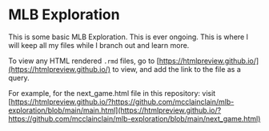 # MLB Exploration

This is some basic MLB Exploration. This is ever ongoing. This is where I will keep all my files while I branch out and learn more.

To view any HTML rendered `.rmd` files, go to [https://htmlpreview.github.io/](https://htmlpreview.github.io/) to view, and add the link to the file as a query.

For example, for the next_game.html file in this repository: visit [https://htmlpreview.github.io/?https://github.com/mcclainclain/mlb-exploration/blob/main/main.html](https://htmlpreview.github.io/?https://github.com/mcclainclain/mlb-exploration/blob/main/next_game.html)
